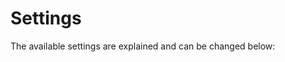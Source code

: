# Settings

<!-- <Alert severity="info">
The settings menu is accesible via the button on the bottom-right of the screen:

<SettingsMenuButton />
</Alert> -->

The available settings are explained and can be changed below:

<SettingsInstructions />
